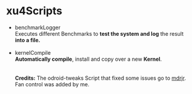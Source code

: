 # xu4Scripts
- benchmarkLogger<br>
Executes different Benchmarks to <strong>test the system and log</strong> the result <strong>into a file.</strong><br><br>
- kernelCompile<br>
<strong>Automatically compile</strong>, install and copy over a new <strong>Kernel</strong>.<br> 
<br><br>
<strong>Credits:</strong> The odroid-tweaks Script that fixed some issues go to [mdrjr](https://github.com/mdrjr/5422_platform). Fan control was added by me.
